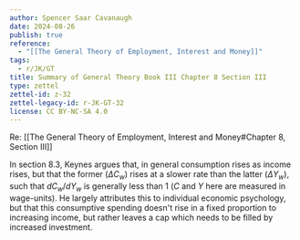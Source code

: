 ```yaml
---
author: Spencer Saar Cavanaugh
date: 2024-08-26
publish: true
reference:
  - "[[The General Theory of Employment, Interest and Money]]"
tags:
  - r/JK/GT
title: Summary of General Theory Book III Chapter 8 Section III
type: zettel
zettel-id: z-32
zettel-legacy-id: r-JK-GT-32
license: CC BY-NC-SA 4.0
---
```


Re: [[The General Theory of Employment, Interest and Money#Chapter 8, Section III]]

In section 8.3, Keynes argues that, in general consumption rises as income rises, but that the former ($ΔC_w$) rises at a slower rate than the latter ($ΔY_w$), such that $dC_w/dY_w$ is generally less than 1 ($C$ and $Y$ here are measured in wage-units). He largely attributes this to individual economic psychology, but that this consumptive spending doesn't rise in a fixed proportion to increasing income, but rather leaves a cap which needs to be filled by increased investment.
